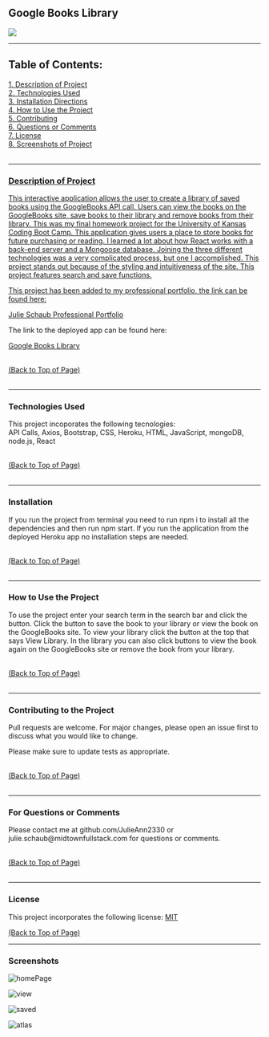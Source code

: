 
 <!DOCTYPE html>
<html lang="en">
<head>
    <meta charset="UTF-8">
    <meta name="viewport" content="width=device-width, initial-scale=1.0">
</head>
<body>
<div id = "top">

<h2>Google Books Library</h2> <a href="#license"><img src= "https://img.shields.io/badge/License-MIT-blue.svg"></a><br>

<hr color= "slateblue" noshade>

<h2>Table of Contents:</h2>
<a href="#description" class="contents">1. Description of Project</><br>
<a href="#technology" class="contents">2. Technologies Used</a><br>
<a href="#installation" class="contents">3. Installation Directions</a><br>
<a href="#use" class="contents">4. How to Use the Project</a><br>
<a href="#contributors" class="contents">5. Contributing</a><br> 
<a href="#questions" class="contents">6. Questions or Comments</a><br>
<a href="#license" class="contents">7. License</a><br>
<a href="#screenshot" class="contents">8. Screenshots of Project</><br>
<br>

<hr color= "slateblue" noshade>

<h3 id='description'>Description of Project</h3>
<p>This interactive application allows the user to create a library of saved books using the GoogleBooks API call. Users can view the books on the GoogleBooks site, save books to their library and remove books from their library. This was my final homework project for the University of Kansas Coding Boot Camp. This application gives users a place to store books for future purchasing or reading. I learned a lot about how React works with a back-end server and a Mongoose database. Joining the three different technologies  was a very complicated process, but one I accomplished. This project stands out because of the styling and intuitiveness of the site. This project features search and save functions.

This project has been added to my professional portfolio, the link can be found here:

<a href="https://julieann2330.github.io/jschaub-portfolio/">Julie Schaub Professional Portfolio</a>

The link to the deployed app can be found here:

<a href="https://vast-peak-23165.herokuapp.com/">Google Books Library</a>
</p><br>
<a href="#top" id="start">(Back to Top of Page)</a><br>
<br>
<hr color= "slateblue" noshade>

<h3 id='techology'>Technologies Used</h3>
<p>This project incoporates the following tecnologies:<br>
API Calls, Axios, Bootstrap, CSS, Heroku, HTML, JavaScript, mongoDB, node.js, React</p><br>
<a href="#top" id="start">(Back to Top of Page)</a><br>
<br>
<hr color= "slateblue" noshade>

<h3 id='installation'>Installation</h3>
<p>If you run the project from terminal you need to run npm i to install all the dependencies and then run npm start. If you run the application from the deployed Heroku app no installation steps are needed.</p><br>
<a href="#top" id="start">(Back to Top of Page)</a><br>
<br>
<hr color= "slateblue" noshade>

<h3 id='use'>How to Use the Project</h3>
<p>To use the project enter your search term in the search bar and click the button. Click the button to save the book to your library or view the book on the GoogleBooks site. To view your library click the button at the top that says View Library. In the library you can also click buttons to view the book again on the GoogleBooks site or remove the book from your library.</p><br>
<a href="#top" id="start">(Back to Top of Page)</a><br>
<br>
<hr color= "slateblue" noshade>

<h3 id='contributors'>Contributing to the Project</h3>
<p>Pull requests are welcome. For major changes, please open an issue first to discuss what you would like to change.

Please make sure to update tests as appropriate.</p><br>
<a href="#top" id="start">(Back to Top of Page)</a><br>
<br>
<hr color= "slateblue" noshade>

<h3 id='questions'>For Questions or Comments</h3>
<p>Please contact me at github.com/JulieAnn2330 or julie.schaub@midtownfullstack.com for questions or comments.</p><br>
<a href="#top" id="start">(Back to Top of Page)</a><br>
<br>
<hr color= "slateblue" noshade>

<h3 id='license'>License</h3>
<p>This project incorporates the following license: <a href="https://opensource.org/licenses/MIT">MIT</a></p>
<a href="#top" id="start">(Back to Top of Page)</a><br>

<hr color= "slateblue" noshade>

<h3 id='screenshot'>Screenshots</h3>
    
</body>
</html> 

![homePage](https://user-images.githubusercontent.com/64329660/98133350-195ce700-1e83-11eb-8e8b-1289b2356da7.PNG)<br>

![view](https://user-images.githubusercontent.com/64329660/98133366-1e219b00-1e83-11eb-9e36-d430c87ab505.PNG)<br>

![saved](https://user-images.githubusercontent.com/64329660/98133375-211c8b80-1e83-11eb-8c85-ffc6e5dafd5b.PNG)<br>

![atlas](https://user-images.githubusercontent.com/64329660/98133382-24177c00-1e83-11eb-9226-a340909558ca.PNG)
